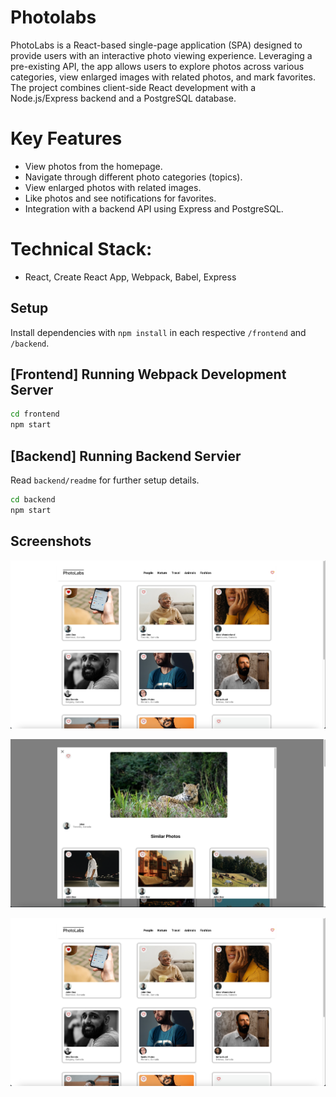 
# Photolabs

PhotoLabs is a React-based single-page application (SPA) designed to provide users with an interactive photo viewing experience. Leveraging a pre-existing API, the app allows users to explore photos across various categories, view enlarged images with related photos, and mark favorites. The project combines client-side React development with a Node.js/Express backend and a PostgreSQL database.


# Key Features
- View photos from the homepage.
- Navigate through different photo categories (topics).
- View enlarged photos with related images.
- Like photos and see notifications for favorites.
- Integration with a backend API using Express and PostgreSQL.

# Technical Stack:

- React, Create React App, Webpack, Babel, Express

## Setup

Install dependencies with `npm install` in each respective `/frontend` and `/backend`.

## [Frontend] Running Webpack Development Server

```sh
cd frontend
npm start
```

## [Backend] Running Backend Servier

Read `backend/readme` for further setup details.

```sh
cd backend
npm start
```

##  Screenshots

![Homepage](frontend/src/assets/favorite.png)

![Photo Preview](frontend/src/assets/photo_preview.png)

![Favorite Function](<frontend/src/assets/favorite.png>)